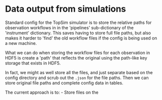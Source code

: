 # Data output from simulations

Standard config for the TopSim simulator is to store the relative paths for observation workflows in in the 'pipelines' sub-dictionary of the 'instrument' dictionary. This saves having to store full file paths, but also makes it harder to 'find' the old workflow files if the config is being used on a new machine. 
 
 What we can do when storing the workflow files for each observation in HDF5 is create a 'path' that reflects the original using the path-like key storage that exists in HDF5.
 
 In fact, we might as well store all the files, and just separate based on the config directory and scrub out the `.json` for the file paths. Then we can store original file paths and complete config data in tables. 
 
 
 The current approach is to: 
    - Store files on the 
 
 
 